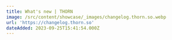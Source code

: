 ```yaml
---
title: What's new | THORN
image: /src/content/showcase/_images/changelog.thorn.so.webp
url: 'https://changelog.thorn.so'
dateAdded: 2023-09-25T15:41:54.000Z
---
```


